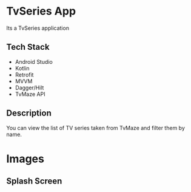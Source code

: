 # TvSeries App

Its a TvSeries application

## Tech Stack

- Android Studio
- Kotlin
- Retrofit
- MVVM
- Dagger/Hilt
- TvMaze API

## Description

You can view the list of TV series taken from TvMaze and filter them by name.

# Images

## Splash Screen





